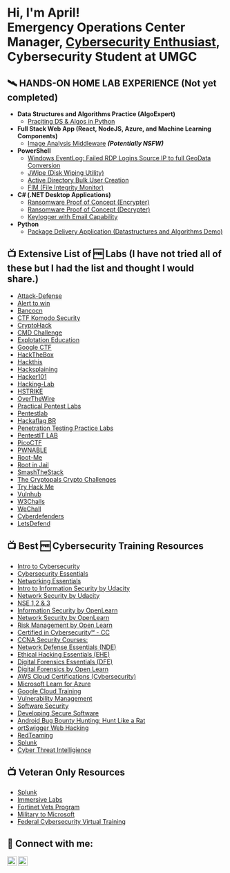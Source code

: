 <h1>Hi, I'm April! <br/><a href="https://github.com/ABarbett"></a>Emergency Operations Center Manager, <a href="www.linkedin.com/in/april-barbett-5387b311b">Cybersecurity Enthusiast</a>, Cybersecurity Student at UMGC

<h2>🛰️ HANDS-ON HOME LAB EXPERIENCE (Not yet completed)</h2>

- <b>Data Structures and Algorithms Practice (AlgoExpert)</b>
  - [Praciting DS & Algos in Python](https://github.com/)
- <b>Full Stack Web App (React, NodeJS, Azure, and Machine Learning Components)</b>
  - [Image Analysis Middleware](https://github.com/) <b><i>(Potentially NSFW)</b></i>
- <b>PowerShell</b>
  - [Windows EventLog: Failed RDP Logins Source IP to full GeoData Conversion](https://github.com/)
  - [JWipe (Disk Wiping Utility)](https://github.com/)
  - [Active Directory Bulk User Creation](https://github.com/)
  - [FIM (File Integrity Monitor)](https://github.com/)
- <b>C# (.NET Desktop Applications)</b>
  - [Ransomware Proof of Concept (Encrypter)](https://github.com/)
  - [Ransomware Proof of Concept (Decrypter)](https://github.com/)
  - [Keylogger with Email Capability](https://github.com/)
- <b>Python</b>
  - [Package Delivery Application (Datastructures and Algorithms Demo)](https://github.com/)

<h2>📺 Extensive List of 🆓 Labs (I have not tried all of these but I had the list and thought I would share.)</h2>

- [Attack-Defense](https://attackdefense.com)
- [Alert to win](https://alf.nu/alert1)
- [Bancocn](https://bancocn.com)
- [CTF Komodo Security](https://ctf.komodosec.com)
- [CryptoHack](https://cryptohack.org/)
- [CMD Challenge](https://cmdchallenge.com)
- [Explotation Education](https://exploit.education)
- [Google CTF](https://capturetheflag.withgoogle.com/)
- [HackTheBox](https://www.hackthebox.com)
- [Hackthis](https://www.hackthis.co.uk)
- [Hacksplaining](https://www.hacksplaining.com/lessons)
- [Hacker101](https://ctf.hacker101.com)
- [Hacking-Lab](https://hacking-lab.com/)
- [HSTRIKE](https://hstrike.com)
- [OverTheWire](https://hstrike.com)
- [Practical Pentest Labs](https://www.amanhardikar.com/mindmaps/Practice.html)
- [Pentestlab](https://pentesterlab.com)
- [Hackaflag BR](https://hackaflag.com.br/)
- [Penetration Testing Practice Labs](https://lnkd.in/e6wVANYd)
- [PentestIT LAB](https://lab.pentestit.ru)
- [PicoCTF](https://picoctf.com)
- [PWNABLE](https://pwnable.kr/play.php)
- [Root-Me](https://www.root-me.org)
- [Root in Jail](http://rootinjail.com)
- [SmashTheStack](http://www.smashthestack.org/wargames.html)
- [The Cryptopals Crypto Challenges](https://cryptopals.com)
- [Try Hack Me](https://tryhackme.com)
- [Vulnhub](https://www.vulnhub.com)
- [W3Challs](https://w3challs.com)
- [WeChall](http://www.wechall.net)
- [Cyberdefenders](https://cyberdefenders.org/blueteam-ctf-challenges/)
- [LetsDefend](https://letsdefend.io/)

<h2>📺 Best 🆓 Cybersecurity Training Resources</h2>

- [Intro to Cybersecurity](https://www.netacad.com/courses/cybersecurity/introduction-cybersecurity)
- [Cybersecurity Essentials](https://www.netacad.com/courses/cybersecurity/cybersecurity-essentials)
- [Networking Essentials](https://www.netacad.com/courses/networking/networking-essentials)
- [Intro to Information Security by Udacity](https://www.udacity.com/course/intro-to-information-security--ud459)
- [Network Security by Udacity](https://www.udacity.com/course/network-security--ud199)
- [NSE 1,2 & 3](https://training.fortinet.com/)
- [Information Security by OpenLearn](https://www.open.edu/openlearn/science-maths-technology/information-security?active-tab=description-tab)
- [Network Security by OpenLearn](https://www.open.edu/openlearn/digital-computing/network-security?active-tab=description-tab)
- [Risk Management by Open Learn](https://www.open.edu/openlearn/money-business/risk-management?active-tab=description-tab)
- [Certified in Cybersecurity℠ - CC](https://www.isc2.org/Certifications/CC)
- [CCNA Security Courses:](https://digitaldefynd.com/best-ccna-security-courses/)
- [Network Defense Essentials (NDE)](https://www.netacad.com/courses/cybersecurity/cybersecurity-essentials)
- [Ethical Hacking Essentials (EHE)](https://codered.eccouncil.org/course/ethical-hacking-essentials?logged=false)
- [Digital Forensics Essentials (DFE)](https://codered.eccouncil.org/course/digital-forensics-essentials?logged=false)
- [Digital Forensics by Open Learn](https://www.open.edu/openlearn/science-maths-technology/digital-forensics?active-tab=description-tab)
- [AWS Cloud Certifications (Cybersecurity)](https://explore.skillbuilder.aws/learn/signin)
- [Microsoft Learn for Azure](https://learn.microsoft.com/en-us/training/azure/)
- [Google Cloud Training](https://cloud.google.com/learn/training)
- [Vulnerability Management](https://www.qualys.com/training/)
- [Software Security](https://www.classcentral.com/course/software-security-1728)
- [Developing Secure Software](https://training.linuxfoundation.org/training/developing-secure-software-lfd121/)
- [Android Bug Bounty Hunting: Hunt Like a Rat](https://codered.eccouncil.org/course/android-bug-bounty-hunting-hunt-like-a-rat?logged=false)
- [ortSwigger Web Hacking](https://portswigger.net/web-security)
- [RedTeaming](https://taggartinstitute.org/p/responsible-red-teaming)
- [Splunk](https://www.splunk.com/en_us/training/free-courses/overview.html)
- [Cyber Threat Intelligience](https://arcx.io/courses/cyber-threat-intelligence-101)

<h2>📺 Veteran Only Resources</h2>

- [Splunk](https://workplus.splunk.com/veterans)
- [Immersive Labs](https://cybermillion.immersivelabs.online/register)
- [Fortinet Vets Program](https://www.fortinet.com/training/veterans-program)
- [Military to Microsoft](https://military.microsoft.com/mssa/#MSSA-101)
- [Federal Cybersecurity Virtual Training](https://fedvte.usalearning.gov/)

<h2> 📮 Connect with me:</h2>

[<img align="left" alt="AprilBarbett | Twitter" width="22px" src="https://cdn.jsdelivr.net/npm/simple-icons@v3/icons/twitter.svg" />][twitter]
[<img align="left" alt="AprilBarbett | LinkedIn" width="22px" src="https://cdn.jsdelivr.net/npm/simple-icons@v3/icons/linkedin.svg" />][linkedin]

[twitter]: https://twitter.com/ABarbett
[linkedin]: https://www.linkedin.com/in/april-barbett-5387b311b

<!--
**ABarbett/ABarbett** is a ✨ _special_ ✨ repository because its `README.md` (this file) appears on your GitHub profile.

Here are some ideas to get you started:

- 🔭 I’m currently working on ...
- 🌱 I’m currently learning ...
- 👯 I’m looking to collaborate on ...
- 🤔 I’m looking for help with ...
- 💬 Ask me about ...
- 📫 How to reach me: ...
- 😄 Pronouns: ...
- ⚡ Fun fact: ...
-->
